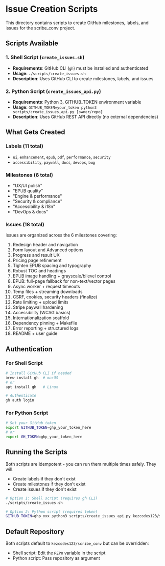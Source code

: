 # Issue Creation Scripts

This directory contains scripts to create GitHub milestones, labels, and issues for the scribe_conv project.

## Scripts Available

### 1. Shell Script (`create_issues.sh`)
- **Requirements**: GitHub CLI (`gh`) must be installed and authenticated
- **Usage**: `./scripts/create_issues.sh`
- **Description**: Uses GitHub CLI to create milestones, labels, and issues

### 2. Python Script (`create_issues_api.py`)
- **Requirements**: Python 3, GITHUB_TOKEN environment variable
- **Usage**: `GITHUB_TOKEN=your_token python3 scripts/create_issues_api.py [owner/repo]`
- **Description**: Uses GitHub REST API directly (no external dependencies)

## What Gets Created

### Labels (11 total)
- `ui`, `enhancement`, `epub`, `pdf`, `performance`, `security`
- `accessibility`, `paywall`, `docs`, `devops`, `bug`

### Milestones (6 total)
- "UX/UI polish"
- "EPUB quality" 
- "Engine & performance"
- "Security & compliance"
- "Accessibility & i18n"
- "DevOps & docs"

### Issues (18 total)
Issues are organized across the 6 milestones covering:
1. Redesign header and navigation
2. Form layout and Advanced options
3. Progress and result UX
4. Pricing page refinement
5. Tighten EPUB spacing and typography
6. Robust TOC and headings
7. EPUB image handling + grayscale/bilevel control
8. EPUB: full-page fallback for non-text/vector pages
9. Async worker + request timeouts
10. Temp files + streaming downloads
11. CSRF, cookies, security headers (finalize)
12. Rate limiting + upload limits
13. Stripe paywall hardening
14. Accessibility (WCAG basics)
15. Internationalization scaffold
16. Dependency pinning + Makefile
17. Error reporting + structured logs
18. README + user guide

## Authentication

### For Shell Script
```bash
# Install GitHub CLI if needed
brew install gh  # macOS
# or
apt install gh   # Linux

# Authenticate
gh auth login
```

### For Python Script
```bash
# Set your GitHub token
export GITHUB_TOKEN=ghp_your_token_here
# or
export GH_TOKEN=ghp_your_token_here
```

## Running the Scripts

Both scripts are idempotent - you can run them multiple times safely. They will:
- Create labels if they don't exist
- Create milestones if they don't exist  
- Create issues if they don't exist

```bash
# Option 1: Shell script (requires gh CLI)
./scripts/create_issues.sh

# Option 2: Python script (requires token)
GITHUB_TOKEN=ghp_xxx python3 scripts/create_issues_api.py kezcodes123/scribe_conv
```

## Default Repository

Both scripts default to `kezcodes123/scribe_conv` but can be overridden:
- Shell script: Edit the `REPO` variable in the script
- Python script: Pass repository as argument